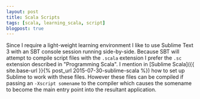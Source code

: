 ```yaml
---
layout: post
title: Scala Scripts
tags: [scala, learning_scala, script]
blogpost: true
---
```

Since I require a light-weight learning environment I like to use Sublime Text 3 with an SBT console session running side-by-side. Because SBT will attempt to compile script files with the `.scala` extension I prefer the `.sc` extension described in "Programming Scala". I mention in [Sublime Scala]({{ site.base-url }}{% post_url 2015-07-30-sublime-scala %}) how to set up Sublime to work with these files. However these files can be compiled if passing an `-Xscript somename` to the compiler which causes the somename to become the main entry point into the resultant application.